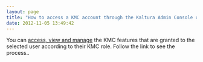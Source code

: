 ```yaml
---
layout: page
title: "How to access a KMC account through the Kaltura Admin Console using a specific KMC user login"
date: 2012-11-05 13:49:42
---
```


You can <a href="http://knowledge.kaltura.com/node/689#access_thru_KMC_login" target="_blank">access, view and manage</a> the KMC features that are granted to the selected user according to their KMC role. Follow the link to see the process..